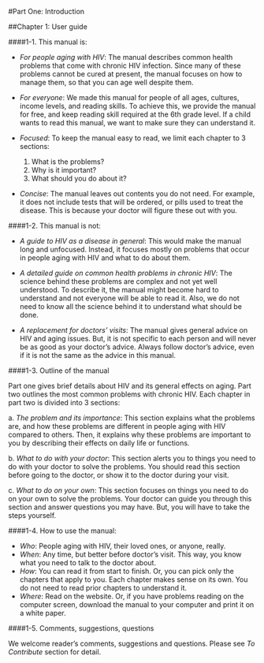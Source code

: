 #Part One: Introduction

##Chapter 1: User guide

####1-1. This manual is:

- *For people aging with HIV*: The manual describes common health problems that come with chronic HIV infection. Since many of these problems cannot be cured at present, the manual focuses on how to manage them, so that you can age well despite them.

- *For everyone*: We made this manual for people of all ages, cultures, income levels, and reading skills. To achieve this, we provide the manual for free, and keep reading skill required at the 6th grade level. If a child wants to read this manual, we want to make sure they can understand it.

- *Focused*: To keep the manual easy to read, we limit each chapter to 3 sections: 
  1. What is the problems? 
  2. Why is it important? 
  3. What should you do about it?

- *Concise*: The manual leaves out contents you do not need. For example, it does not include tests that will be ordered, or pills used to treat the disease. This is because your doctor will figure these out with you. 

####1-2. This manual is not:

- *A guide to HIV as a disease in general*: This would make the manual long and unfocused. Instead, it focuses mostly on problems that occur in people aging with HIV and what to do about them.

- *A detailed guide on common health problems in chronic HIV*: The science behind these problems are complex and not yet well understood. To describe it, the manual might become hard to understand and not everyone will be able to read it. Also, we do not need to know all the science behind it to understand what should be done.

- *A replacement for doctors’ visits*: The manual gives general advice on HIV and aging issues. But, it is not specific to each person and will never be as good as your doctor’s advice. Always follow doctor’s advice, even if it is not the same as the advice in this manual. 

####1-3. Outline of the manual

Part one gives brief details about HIV and its general effects on aging. Part two outlines the most common problems with chronic HIV. Each chapter in part two is divided into 3 sections:

a.	*The problem and its importance*: This section explains what the problems are, and how these problems are different in people aging with HIV compared to others. Then, it explains why these problems are important to you by describing their effects on daily life or functions. 

b.	*What to do with your doctor*: This section alerts you to things you need to do with your doctor to solve the problems. You should read this section before going to the doctor, or show it to the doctor during your visit.

c.	*What to do on your own*: This section focuses on things you need to do on your own to solve the problems. Your doctor can guide you through this section and answer questions you may have. But, you will have to take the steps yourself. 

####1-4. How to use the manual:

- *Who*: People aging with HIV, their loved ones, or anyone, really. 
- *When*: Any time, but better before doctor’s visit. This way, you know what you need to talk to the doctor about.
- *How*: You can read it from start to finish. Or, you can pick only the chapters that apply to you. Each chapter makes sense on its own. You do not need to read prior chapters to understand it.
- *Where*: Read on the website. Or, if you have problems reading on the computer screen, download the manual to your computer and print it on a white paper. 

####1-5. Comments, suggestions, questions

We welcome reader’s comments, suggestions and questions. Please see *To Contribute* section for detail.
